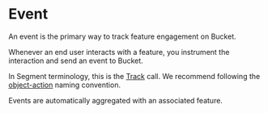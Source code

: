 # Event

An event is the primary way to track feature engagement on Bucket.&#x20;

Whenever an end user interacts with a feature, you instrument the interaction and send an event to Bucket.&#x20;

In Segment terminology, this is the [Track](https://segment.com/docs/connections/spec/track/) call. We recommend following the [object-action](https://segment.com/academy/collecting-data/naming-conventions-for-clean-data/) naming convention.&#x20;

Events are automatically aggregated with an associated feature.

